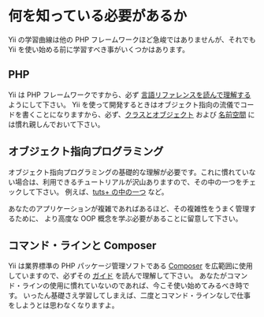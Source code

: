 # 何を知っている必要があるか

Yii の学習曲線は他の PHP フレームワークほど急峻ではありませんが、それでも Yii を使い始める前に学習すべき事がいくつかはあります。

## PHP

Yii は PHP フレームワークですから、必ず [言語リファレンスを読んで理解する](https://php.net/manual/ja/langref.php) ようにして下さい。
Yii を使って開発するときはオブジェクト指向の流儀でコードを書くことになりますから、必ず、[クラスとオブジェクト](https://php.net/manual/ja/language.oop5.basic.php) および [名前空間](https://php.net/manual/ja/language.namespaces.php) には慣れ親しんでおいて下さい。

## オブジェクト指向プログラミング

オブジェクト指向プログラミングの基礎的な理解が必要です。これに慣れていない場合は、利用できるチュートリアルが沢山ありますので、その中の一つをチェックして下さい。
例えば、[tuts+ の中の一つ](https://code.tutsplus.com/tutorials/object-oriented-php-for-beginners--net-12762) など。

あなたのアプリケーションが複雑であればあるほど、その複雑性をうまく管理するために、
より高度な OOP 概念を学ぶ必要があることに留意して下さい。

## コマンド・ラインと Composer

Yii は業界標準の PHP パッケージ管理ソフトである [Composer](https://getcomposer.org/) を広範囲に使用していますので、必ずその [ガイド](https://getcomposer.org/doc/01-basic-usage.md) を読んで理解して下さい。
あなたがコマンド・ラインの使用に慣れていないのであれば、今こそ使い始めてみるべき時です。
いったん基礎さえ学習してしまえば、二度とコマンド・ラインなしで仕事をしようとは思わなくなりますよ。

